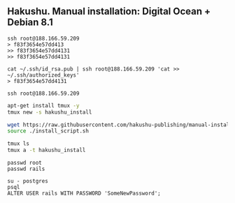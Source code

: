 ## Hakushu. Manual installation: Digital Ocean + Debian 8.1

```
ssh root@188.166.59.209
> f83f3654e57dd413
>> f83f3654e57dd4131
>> f83f3654e57dd4131

cat ~/.ssh/id_rsa.pub | ssh root@188.166.59.209 'cat >> ~/.ssh/authorized_keys'
> f83f3654e57dd4131

ssh root@188.166.59.209
```

```sh
apt-get install tmux -y
tmux new -s hakushu_install

wget https://raw.githubusercontent.com/hakushu-publishing/manual-installation-do-debian8/master/install_script.sh
source ./install_script.sh
```

```sh
tmux ls
tmux a -t hakushu_install
```

```
passwd root
passwd rails

su - postgres
psql
ALTER USER rails WITH PASSWORD 'SomeNewPassword';
```
